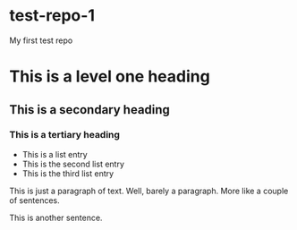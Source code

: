 test-repo-1
===========

My first test repo

# This is a level one heading
## This is a secondary heading
### This is a tertiary heading

* This is a list entry
* This is the second list entry
* This is the third list entry

This is just a paragraph of text.  Well, barely a paragraph.  More like a couple of sentences.

This is another sentence.
